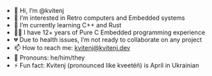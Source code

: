 - 👋 Hi, I’m @kvitenj
- 👀 I’m interested in Retro computers and Embedded systems
- 🌱 I’m currently learning C++ and Rust
- 🧔🏻 I have 12+ years of Pure C Embedded programming experience
- 💔 Due to health issues, I’m not ready to collaborate on any project
- 📫 How to reach me: kvitenj@kvitenj.dev
- 🙂 Pronouns: he/him/they
- ⚡ Fun fact: Kvitenj (pronounced like kveetéñ) is April in Ukrainian

<!---
kvitenj/kvitenj is a ✨ special ✨ repository because its `README.md` (this file) appears on your GitHub profile.
You can click the Preview link to take a look at your changes.
--->

